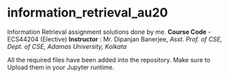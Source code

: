 # information_retrieval_au20
Information Retrieval assignment solutions done by me.
**Course Code** - ECS44204 (Elective)
**Instructor** : Mr. Dipanjan Banerjee, _Asst. Prof. of CSE, Dept. of CSE, Adamas University, Kolkata_

All the required files have been added into the repository. Make sure to Upload them in your Jupyter runtime.
